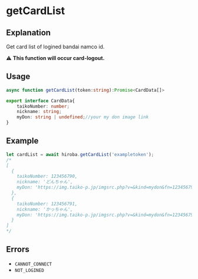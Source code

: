 # getCardList

## Explanation
Get card list of logined bandai namco id.

:warning: **This function will occur card-logout.**

## Usage
```ts
async function getCardList(token:string):Promise<CardData[]>

export interface CardData{
    taikoNumber: number;
    nickname: string;
    myDon: string | undefined;//your my don image link
}
```
## Example
```ts
let cardList = await hiroba.getCardList('exampletoken');
/*
[
  {
    taikoNumber: 123456790,
    nickname: 'どんちゃん',
    myDon: 'https://img.taiko-p.jp/imgsrc.php?v=&kind=mydon&fn=123456790'
  },
  {
    taikoNumber: 123456791,
    nickname: 'かっちゃん',
    myDon: 'https://img.taiko-p.jp/imgsrc.php?v=&kind=mydon&fn=123456791'
  }
]
*/
```
## Errors
- `CANNOT_CONNECT`
- `NOT_LOGINED`